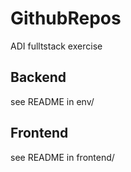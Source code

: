 # GithubRepos

ADI fulltstack exercise

## Backend

see README in env/

## Frontend

see README in frontend/
